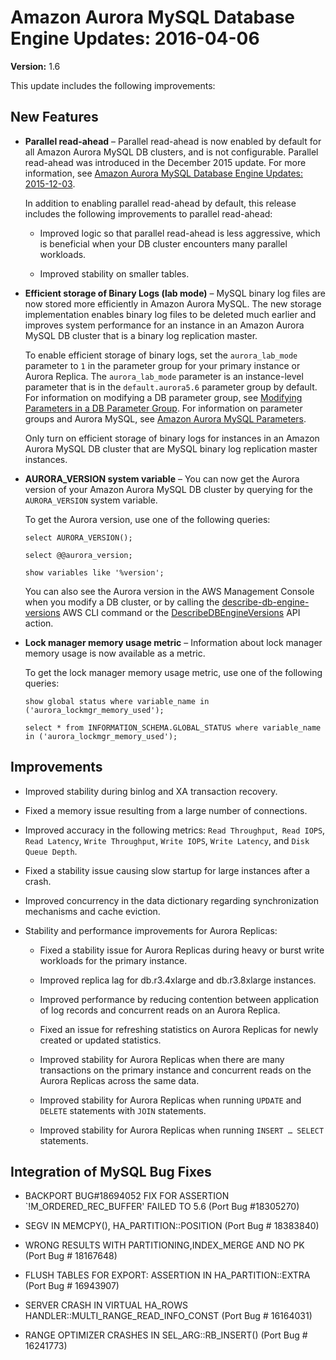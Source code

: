 # Amazon Aurora MySQL Database Engine Updates: 2016\-04\-06<a name="AuroraMySQL.Updates.20160406"></a>

**Version:** 1\.6

This update includes the following improvements:

## New Features<a name="AuroraMySQL.Updates.20160406.New"></a>

+ **Parallel read\-ahead** – Parallel read\-ahead is now enabled by default for all Amazon Aurora MySQL DB clusters, and is not configurable\. Parallel read\-ahead was introduced in the December 2015 update\. For more information, see [Amazon Aurora MySQL Database Engine Updates: 2015\-12\-03](AuroraMySQL.Updates.20151203.md)\.

  In addition to enabling parallel read\-ahead by default, this release includes the following improvements to parallel read\-ahead:

  + Improved logic so that parallel read\-ahead is less aggressive, which is beneficial when your DB cluster encounters many parallel workloads\.

  + Improved stability on smaller tables\.

+ **Efficient storage of Binary Logs \(lab mode\)** – MySQL binary log files are now stored more efficiently in Amazon Aurora MySQL\. The new storage implementation enables binary log files to be deleted much earlier and improves system performance for an instance in an Amazon Aurora MySQL DB cluster that is a binary log replication master\.

  To enable efficient storage of binary logs, set the `aurora_lab_mode` parameter to `1` in the parameter group for your primary instance or Aurora Replica\. The `aurora_lab_mode` parameter is an instance\-level parameter that is in the `default.aurora5.6` parameter group by default\. For information on modifying a DB parameter group, see [Modifying Parameters in a DB Parameter Group](USER_WorkingWithParamGroups.md#USER_WorkingWithParamGroups.Modifying)\. For information on parameter groups and Aurora MySQL, see [Amazon Aurora MySQL Parameters](AuroraMySQL.Reference.md#AuroraMySQL.Reference.ParameterGroups)\.

  Only turn on efficient storage of binary logs for instances in an Amazon Aurora MySQL DB cluster that are MySQL binary log replication master instances\.

+ **AURORA\_VERSION system variable** – You can now get the Aurora version of your Amazon Aurora MySQL DB cluster by querying for the `AURORA_VERSION` system variable\.

  To get the Aurora version, use one of the following queries:

  ```
  select AURORA_VERSION();
  ```

  ```
  select @@aurora_version;
  ```

  ```
  show variables like '%version';
  ```

  You can also see the Aurora version in the AWS Management Console when you modify a DB cluster, or by calling the [describe\-db\-engine\-versions](http://docs.aws.amazon.com/cli/latest/reference/rds/describe-db-engine-versions.html) AWS CLI command or the [DescribeDBEngineVersions](http://docs.aws.amazon.com/AmazonRDS/latest/APIReference/API_DescribeDBEngineVersions.html) API action\.

+ **Lock manager memory usage metric** – Information about lock manager memory usage is now available as a metric\.

  To get the lock manager memory usage metric, use one of the following queries:

  ```
  show global status where variable_name in ('aurora_lockmgr_memory_used');
  ```

  ```
  select * from INFORMATION_SCHEMA.GLOBAL_STATUS where variable_name in ('aurora_lockmgr_memory_used');
  ```

## Improvements<a name="AuroraMySQL.Updates.20160406.Improvements"></a>

+ Improved stability during binlog and XA transaction recovery\.

+ Fixed a memory issue resulting from a large number of connections\.

+ Improved accuracy in the following metrics: `Read Throughput`,` Read IOPS`, `Read Latency`, `Write Throughput`, `Write IOPS`, `Write Latency`, and `Disk Queue Depth`\.

+ Fixed a stability issue causing slow startup for large instances after a crash\.

+ Improved concurrency in the data dictionary regarding synchronization mechanisms and cache eviction\. 

+ Stability and performance improvements for Aurora Replicas:

  + Fixed a stability issue for Aurora Replicas during heavy or burst write workloads for the primary instance\.

  + Improved replica lag for db\.r3\.4xlarge and db\.r3\.8xlarge instances\. 

  + Improved performance by reducing contention between application of log records and concurrent reads on an Aurora Replica\.

  + Fixed an issue for refreshing statistics on Aurora Replicas for newly created or updated statistics\.

  + Improved stability for Aurora Replicas when there are many transactions on the primary instance and concurrent reads on the Aurora Replicas across the same data\.

  + Improved stability for Aurora Replicas when running `UPDATE` and `DELETE` statements with `JOIN` statements\.

  + Improved stability for Aurora Replicas when running `INSERT … SELECT` statements\.

## Integration of MySQL Bug Fixes<a name="AuroraMySQL.Updates.20160406.BugFixes"></a>

+ BACKPORT BUG\#18694052 FIX FOR ASSERTION `\!M\_ORDERED\_REC\_BUFFER' FAILED TO 5\.6 \(Port Bug \#18305270\) 

+ SEGV IN MEMCPY\(\), HA\_PARTITION::POSITION \(Port Bug \# 18383840\)

+ WRONG RESULTS WITH PARTITIONING,INDEX\_MERGE AND NO PK \(Port Bug \# 18167648\)

+ FLUSH TABLES FOR EXPORT: ASSERTION IN HA\_PARTITION::EXTRA \(Port Bug \# 16943907\)

+ SERVER CRASH IN VIRTUAL HA\_ROWS HANDLER::MULTI\_RANGE\_READ\_INFO\_CONST \(Port Bug \# 16164031\)

+ RANGE OPTIMIZER CRASHES IN SEL\_ARG::RB\_INSERT\(\) \(Port Bug \# 16241773\)